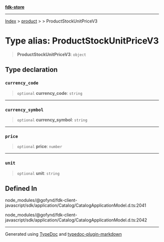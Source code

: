 [**fdk-store**](../../../README.md)
***

[Index](../../../API.md) > [product](../../README.md) > [<internal>](../README.md) > ProductStockUnitPriceV3

# Type alias: ProductStockUnitPriceV3

> **ProductStockUnitPriceV3**: `object`

## Type declaration

### `currency_code`

> `optional` **currency\_code**: `string`

***

### `currency_symbol`

> `optional` **currency\_symbol**: `string`

***

### `price`

> `optional` **price**: `number`

***

### `unit`

> `optional` **unit**: `string`

## Defined In

node\_modules/@gofynd/fdk-client-javascript/sdk/application/Catalog/CatalogApplicationModel.d.ts:2041

node\_modules/@gofynd/fdk-client-javascript/sdk/application/Catalog/CatalogApplicationModel.d.ts:2042

***
Generated using [TypeDoc](https://typedoc.org/) and [typedoc-plugin-markdown](https://www.npmjs.com/package/typedoc-plugin-markdown)
